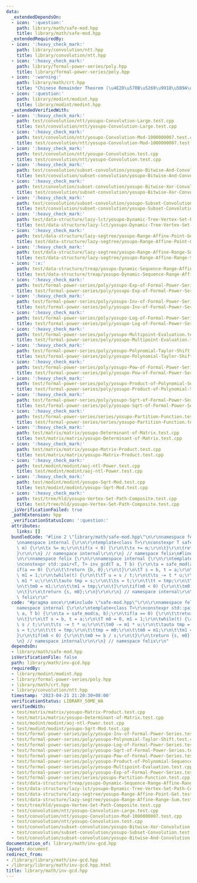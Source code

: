 ```yaml
---
data:
  _extendedDependsOn:
  - icon: ':question:'
    path: library/math/safe-mod.hpp
    title: library/math/safe-mod.hpp
  _extendedRequiredBy:
  - icon: ':heavy_check_mark:'
    path: library/convolution/ntt.hpp
    title: library/convolution/ntt.hpp
  - icon: ':heavy_check_mark:'
    path: library/formal-power-series/poly.hpp
    title: library/formal-power-series/poly.hpp
  - icon: ':warning:'
    path: library/math/crt.hpp
    title: "Chinese Remainder Theorem (\u4E2D\u570B\u5269\u9918\u5B9A\u7406)"
  - icon: ':question:'
    path: library/modint/modint.hpp
    title: library/modint/modint.hpp
  _extendedVerifiedWith:
  - icon: ':heavy_check_mark:'
    path: test/convolution/ntt/yosupo-Convolution-Large.test.cpp
    title: test/convolution/ntt/yosupo-Convolution-Large.test.cpp
  - icon: ':heavy_check_mark:'
    path: test/convolution/ntt/yosupo-Convolution-Mod-1000000007.test.cpp
    title: test/convolution/ntt/yosupo-Convolution-Mod-1000000007.test.cpp
  - icon: ':heavy_check_mark:'
    path: test/convolution/ntt/yosupo-Convolution.test.cpp
    title: test/convolution/ntt/yosupo-Convolution.test.cpp
  - icon: ':heavy_check_mark:'
    path: test/convolution/subset-convolution/yosupo-Bitwise-And-Convolution.test.cpp
    title: test/convolution/subset-convolution/yosupo-Bitwise-And-Convolution.test.cpp
  - icon: ':heavy_check_mark:'
    path: test/convolution/subset-convolution/yosupo-Bitwise-Xor-Convolution.test.cpp
    title: test/convolution/subset-convolution/yosupo-Bitwise-Xor-Convolution.test.cpp
  - icon: ':heavy_check_mark:'
    path: test/convolution/subset-convolution/yosupo-Subset-Convolution.test.cpp
    title: test/convolution/subset-convolution/yosupo-Subset-Convolution.test.cpp
  - icon: ':heavy_check_mark:'
    path: test/data-structure/lazy-lct/yosupo-Dynamic-Tree-Vertex-Set-Path-Composite.test.cpp
    title: test/data-structure/lazy-lct/yosupo-Dynamic-Tree-Vertex-Set-Path-Composite.test.cpp
  - icon: ':heavy_check_mark:'
    path: test/data-structure/lazy-segtree/yosupo-Range-Affine-Point-Get.test.cpp
    title: test/data-structure/lazy-segtree/yosupo-Range-Affine-Point-Get.test.cpp
  - icon: ':heavy_check_mark:'
    path: test/data-structure/lazy-segtree/yosupo-Range-Affine-Range-Sum.test.cpp
    title: test/data-structure/lazy-segtree/yosupo-Range-Affine-Range-Sum.test.cpp
  - icon: ':x:'
    path: test/data-structure/treap/yosupo-Dynamic-Sequence-Range-Affine-Range-Sum.test.cpp
    title: test/data-structure/treap/yosupo-Dynamic-Sequence-Range-Affine-Range-Sum.test.cpp
  - icon: ':heavy_check_mark:'
    path: test/formal-power-series/poly/yosupo-Exp-of-Formal-Power-Series.test.cpp
    title: test/formal-power-series/poly/yosupo-Exp-of-Formal-Power-Series.test.cpp
  - icon: ':heavy_check_mark:'
    path: test/formal-power-series/poly/yosupo-Inv-of-Formal-Power-Series.test.cpp
    title: test/formal-power-series/poly/yosupo-Inv-of-Formal-Power-Series.test.cpp
  - icon: ':heavy_check_mark:'
    path: test/formal-power-series/poly/yosupo-Log-of-Formal-Power-Series.test.cpp
    title: test/formal-power-series/poly/yosupo-Log-of-Formal-Power-Series.test.cpp
  - icon: ':heavy_check_mark:'
    path: test/formal-power-series/poly/yosupo-Multipoint-Evaluation.test.cpp
    title: test/formal-power-series/poly/yosupo-Multipoint-Evaluation.test.cpp
  - icon: ':heavy_check_mark:'
    path: test/formal-power-series/poly/yosupo-Polynomial-Taylor-Shift.test.cpp
    title: test/formal-power-series/poly/yosupo-Polynomial-Taylor-Shift.test.cpp
  - icon: ':heavy_check_mark:'
    path: test/formal-power-series/poly/yosupo-Pow-of-Formal-Power-Series.test.cpp
    title: test/formal-power-series/poly/yosupo-Pow-of-Formal-Power-Series.test.cpp
  - icon: ':heavy_check_mark:'
    path: test/formal-power-series/poly/yosupo-Product-of-Polynomial-Sequence.test.cpp
    title: test/formal-power-series/poly/yosupo-Product-of-Polynomial-Sequence.test.cpp
  - icon: ':heavy_check_mark:'
    path: test/formal-power-series/poly/yosupo-Sqrt-of-Formal-Power-Series.test.cpp
    title: test/formal-power-series/poly/yosupo-Sqrt-of-Formal-Power-Series.test.cpp
  - icon: ':heavy_check_mark:'
    path: test/formal-power-series/series/yosupo-Partition-Function.test.cpp
    title: test/formal-power-series/series/yosupo-Partition-Function.test.cpp
  - icon: ':heavy_check_mark:'
    path: test/matrix/matrix/yosupo-Determinant-of-Matrix.test.cpp
    title: test/matrix/matrix/yosupo-Determinant-of-Matrix.test.cpp
  - icon: ':heavy_check_mark:'
    path: test/matrix/matrix/yosupo-Matrix-Product.test.cpp
    title: test/matrix/matrix/yosupo-Matrix-Product.test.cpp
  - icon: ':heavy_check_mark:'
    path: test/modint/modint/aoj-ntl-Power.test.cpp
    title: test/modint/modint/aoj-ntl-Power.test.cpp
  - icon: ':heavy_check_mark:'
    path: test/modint/modint/yosupo-Sqrt-Mod.test.cpp
    title: test/modint/modint/yosupo-Sqrt-Mod.test.cpp
  - icon: ':heavy_check_mark:'
    path: test/tree/hld/yosupo-Vertex-Set-Path-Composite.test.cpp
    title: test/tree/hld/yosupo-Vertex-Set-Path-Composite.test.cpp
  _isVerificationFailed: true
  _pathExtension: hpp
  _verificationStatusIcon: ':question:'
  attributes:
    links: []
  bundledCode: "#line 2 \"library/math/safe-mod.hpp\"\n\r\nnamespace felix {\r\n\r\
    \nnamespace internal {\r\n\r\ntemplate<class T>\r\nconstexpr T safe_mod(T x, T\
    \ m) {\r\n\tx %= m;\r\n\tif(x < 0) {\r\n\t\tx += m;\r\n\t}\r\n\treturn x;\r\n\
    }\r\n\r\n} // namespace internal\r\n\r\n} // namespace felix\n#line 3 \"library/math/inv-gcd.hpp\"\
    \n\r\nnamespace felix {\r\n\r\nnamespace internal {\r\n\r\ntemplate<class T>\r\
    \nconstexpr std::pair<T, T> inv_gcd(T a, T b) {\r\n\ta = safe_mod(a, b);\r\n\t\
    if(a == 0) {\r\n\t\treturn {b, 0};\r\n\t}\r\n\tT s = b, t = a;\r\n\tT m0 = 0,\
    \ m1 = 1;\r\n\twhile(t) {\r\n\t\tT u = s / t;\r\n\t\ts -= t * u;\r\n\t\tm0 -=\
    \ m1 * u;\r\n\t\tauto tmp = s;\r\n\t\ts = t;\r\n\t\tt = tmp;\r\n\t\ttmp = m0;\r\
    \n\t\tm0 = m1;\r\n\t\tm1 = tmp;\r\n\t}\r\n\tif(m0 < 0) {\r\n\t\tm0 += b / s;\r\
    \n\t}\r\n\treturn {s, m0};\r\n}\r\n\r\n} // namespace internal\r\n\r\n} // namespace\
    \ felix\r\n"
  code: "#pragma once\r\n#include \"safe-mod.hpp\"\r\n\r\nnamespace felix {\r\n\r\n\
    namespace internal {\r\n\r\ntemplate<class T>\r\nconstexpr std::pair<T, T> inv_gcd(T\
    \ a, T b) {\r\n\ta = safe_mod(a, b);\r\n\tif(a == 0) {\r\n\t\treturn {b, 0};\r\
    \n\t}\r\n\tT s = b, t = a;\r\n\tT m0 = 0, m1 = 1;\r\n\twhile(t) {\r\n\t\tT u =\
    \ s / t;\r\n\t\ts -= t * u;\r\n\t\tm0 -= m1 * u;\r\n\t\tauto tmp = s;\r\n\t\t\
    s = t;\r\n\t\tt = tmp;\r\n\t\ttmp = m0;\r\n\t\tm0 = m1;\r\n\t\tm1 = tmp;\r\n\t\
    }\r\n\tif(m0 < 0) {\r\n\t\tm0 += b / s;\r\n\t}\r\n\treturn {s, m0};\r\n}\r\n\r\
    \n} // namespace internal\r\n\r\n} // namespace felix\r\n"
  dependsOn:
  - library/math/safe-mod.hpp
  isVerificationFile: false
  path: library/math/inv-gcd.hpp
  requiredBy:
  - library/modint/modint.hpp
  - library/formal-power-series/poly.hpp
  - library/math/crt.hpp
  - library/convolution/ntt.hpp
  timestamp: '2023-04-21 21:20:30+08:00'
  verificationStatus: LIBRARY_SOME_WA
  verifiedWith:
  - test/matrix/matrix/yosupo-Matrix-Product.test.cpp
  - test/matrix/matrix/yosupo-Determinant-of-Matrix.test.cpp
  - test/modint/modint/aoj-ntl-Power.test.cpp
  - test/modint/modint/yosupo-Sqrt-Mod.test.cpp
  - test/formal-power-series/poly/yosupo-Inv-of-Formal-Power-Series.test.cpp
  - test/formal-power-series/poly/yosupo-Polynomial-Taylor-Shift.test.cpp
  - test/formal-power-series/poly/yosupo-Log-of-Formal-Power-Series.test.cpp
  - test/formal-power-series/poly/yosupo-Sqrt-of-Formal-Power-Series.test.cpp
  - test/formal-power-series/poly/yosupo-Pow-of-Formal-Power-Series.test.cpp
  - test/formal-power-series/poly/yosupo-Product-of-Polynomial-Sequence.test.cpp
  - test/formal-power-series/poly/yosupo-Multipoint-Evaluation.test.cpp
  - test/formal-power-series/poly/yosupo-Exp-of-Formal-Power-Series.test.cpp
  - test/formal-power-series/series/yosupo-Partition-Function.test.cpp
  - test/data-structure/treap/yosupo-Dynamic-Sequence-Range-Affine-Range-Sum.test.cpp
  - test/data-structure/lazy-lct/yosupo-Dynamic-Tree-Vertex-Set-Path-Composite.test.cpp
  - test/data-structure/lazy-segtree/yosupo-Range-Affine-Point-Get.test.cpp
  - test/data-structure/lazy-segtree/yosupo-Range-Affine-Range-Sum.test.cpp
  - test/tree/hld/yosupo-Vertex-Set-Path-Composite.test.cpp
  - test/convolution/ntt/yosupo-Convolution-Large.test.cpp
  - test/convolution/ntt/yosupo-Convolution-Mod-1000000007.test.cpp
  - test/convolution/ntt/yosupo-Convolution.test.cpp
  - test/convolution/subset-convolution/yosupo-Bitwise-Xor-Convolution.test.cpp
  - test/convolution/subset-convolution/yosupo-Subset-Convolution.test.cpp
  - test/convolution/subset-convolution/yosupo-Bitwise-And-Convolution.test.cpp
documentation_of: library/math/inv-gcd.hpp
layout: document
redirect_from:
- /library/library/math/inv-gcd.hpp
- /library/library/math/inv-gcd.hpp.html
title: library/math/inv-gcd.hpp
---
```

